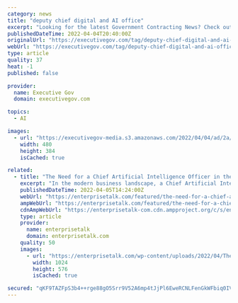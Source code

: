 ```yaml
---
category: news
title: "deputy chief digital and AI office"
excerpt: "Looking for the latest Government Contracting News? Check out more stories about deputy chief digital and AI office."
publishedDateTime: 2022-04-04T20:40:00Z
originalUrl: "https://executivegov.com/tag/deputy-chief-digital-and-ai-office/"
webUrl: "https://executivegov.com/tag/deputy-chief-digital-and-ai-office/"
type: article
quality: 37
heat: -1
published: false

provider:
  name: Executive Gov
  domain: executivegov.com

topics:
  - AI

images:
  - url: "https://executivegov-media.s3.amazonaws.com/2022/04/04/ad/2a/5c/bc/ff/d4/4e/74/unnamed-file-2-480x384.jpeg"
    width: 480
    height: 384
    isCached: true

related:
  - title: "The Need for a Chief Artificial Intelligence Officer in the Modern Business Landscape"
    excerpt: "In the modern business landscape, a Chief Artificial Intelligence Officer (CAIO) role is crucial, but it must be established carefully"
    publishedDateTime: 2022-04-05T14:24:00Z
    webUrl: "https://enterprisetalk.com/featured/the-need-for-a-chief-artificial-intelligence-officer-in-the-modern-business-landscape/"
    ampWebUrl: "https://enterprisetalk.com/featured/the-need-for-a-chief-artificial-intelligence-officer-in-the-modern-business-landscape/amp/"
    cdnAmpWebUrl: "https://enterprisetalk-com.cdn.ampproject.org/c/s/enterprisetalk.com/featured/the-need-for-a-chief-artificial-intelligence-officer-in-the-modern-business-landscape/amp/"
    type: article
    provider:
      name: enterprisetalk
      domain: enterprisetalk.com
    quality: 50
    images:
      - url: "https://enterprisetalk.com/wp-content/uploads/2022/04/The-Need-for-a-Chief-Artificial-Intelligence-Officer-in-the-Modern-01-1024x576.jpg"
        width: 1024
        height: 576
        isCached: true

secured: "qKF9TAZFpS3b4++rge88gO5Srr9V52A6mp4tJjPl6EweRCNLFenGkWFbiq0IVxnrSl4vk9Fzd+v0kgx4bNKT482lnj7pupjqi7o2lkylVTCkdnMmhnTYMqaGBF+4yL0GBjCqvEXI72b4KP9NFe79TDBxlSkJaYa4QjeAIztlqnYxI0op74gjPvrTcRMbgOh9zIvtvZ44JPsXxwEn5Zv8zVOEDg1IQkTYWQdKTMhNfPlIn8elbHaEYoPmGkbmS9hA4EBX4JafAfkz9te4LpdTMMNigaYKFSpDmOCciGIekPV5qRVIoFR/fVA8quiIF5VXCe9lJ+LR+IFv2xzvSq1QhTko6j1LyN9HBUU2EnjlvFw=;Wlr/c+vWy9vJcg+ysvXUZw=="
---
```


